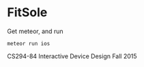 FitSole
===
Get meteor, and run
```
meteor run ios
```

CS294-84 Interactive Device Design Fall 2015
